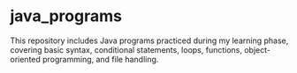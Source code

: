 # java_programs
This repository includes Java programs practiced during my learning phase, covering basic syntax, conditional statements, loops, functions, object-oriented programming, and file handling.
